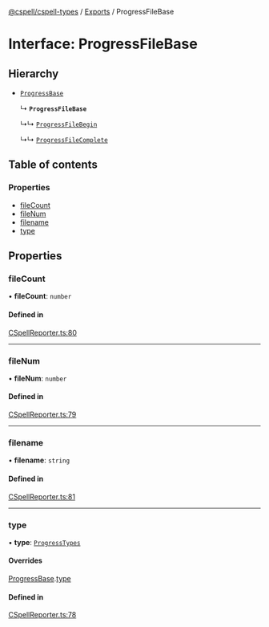 [@cspell/cspell-types](../README.md) / [Exports](../modules.md) / ProgressFileBase

# Interface: ProgressFileBase

## Hierarchy

- [`ProgressBase`](ProgressBase.md)

  ↳ **`ProgressFileBase`**

  ↳↳ [`ProgressFileBegin`](ProgressFileBegin.md)

  ↳↳ [`ProgressFileComplete`](ProgressFileComplete.md)

## Table of contents

### Properties

- [fileCount](ProgressFileBase.md#filecount)
- [fileNum](ProgressFileBase.md#filenum)
- [filename](ProgressFileBase.md#filename)
- [type](ProgressFileBase.md#type)

## Properties

### fileCount

• **fileCount**: `number`

#### Defined in

[CSpellReporter.ts:80](https://github.com/streetsidesoftware/cspell/blob/9347337/packages/cspell-types/src/CSpellReporter.ts#L80)

___

### fileNum

• **fileNum**: `number`

#### Defined in

[CSpellReporter.ts:79](https://github.com/streetsidesoftware/cspell/blob/9347337/packages/cspell-types/src/CSpellReporter.ts#L79)

___

### filename

• **filename**: `string`

#### Defined in

[CSpellReporter.ts:81](https://github.com/streetsidesoftware/cspell/blob/9347337/packages/cspell-types/src/CSpellReporter.ts#L81)

___

### type

• **type**: [`ProgressTypes`](../modules.md#progresstypes)

#### Overrides

[ProgressBase](ProgressBase.md).[type](ProgressBase.md#type)

#### Defined in

[CSpellReporter.ts:78](https://github.com/streetsidesoftware/cspell/blob/9347337/packages/cspell-types/src/CSpellReporter.ts#L78)
